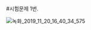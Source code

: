 #시험문제 1번.

![녹화_2019_11_20_16_40_34_575](https://user-images.githubusercontent.com/54298426/69218777-c37d2980-0bb4-11ea-9e67-c93d2e733a2e.gif)
